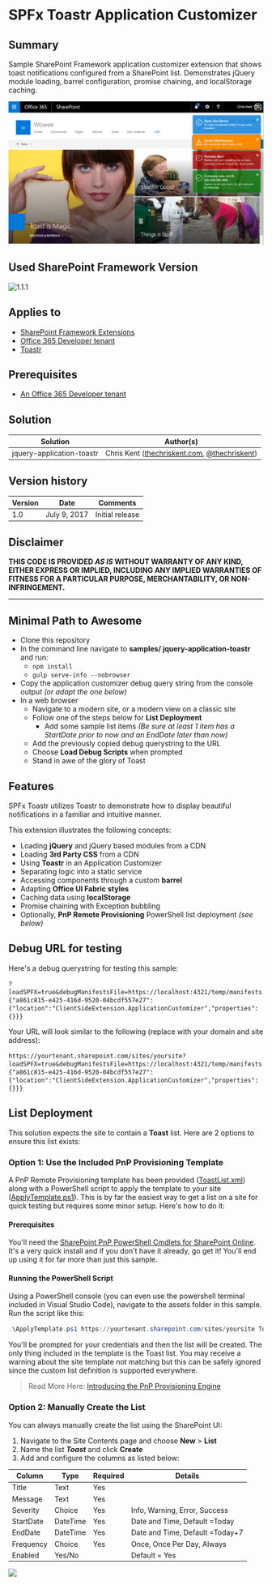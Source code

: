# SPFx Toastr Application Customizer

## Summary
Sample SharePoint Framework application customizer extension that shows toast notifications configured from a SharePoint list. Demonstrates jQuery module loading, barrel configuration, promise chaining, and localStorage caching.

![Toasts shown on a Communication Site](./assets/spfxToastr-Preview.png)

## Used SharePoint Framework Version 
![1.1.1](https://img.shields.io/badge/version-1.1.1-orange.svg)

## Applies to

* [SharePoint Framework Extensions](https://dev.office.com/sharepoint/docs/spfx/extensions/overview-extensions)
* [Office 365 Developer tenant](http://dev.office.com/sharepoint/docs/spfx/set-up-your-developer-tenant)
* [Toastr](http://codeseven.github.io/toastr/)

## Prerequisites
 
* [An Office 365 Developer tenant](http://dev.office.com/sharepoint/docs/spfx/set-up-your-developer-tenant)

## Solution

Solution|Author(s)
--------|---------
jquery-application-toastr | Chris Kent ([thechriskent.com](https://thechriskent.com), [@thechriskent](https://twitter.com/thechriskent))

## Version history

Version|Date|Comments
-------|----|--------
1.0|July 9, 2017|Initial release

## Disclaimer
**THIS CODE IS PROVIDED *AS IS* WITHOUT WARRANTY OF ANY KIND, EITHER EXPRESS OR IMPLIED, INCLUDING ANY IMPLIED WARRANTIES OF FITNESS FOR A PARTICULAR PURPOSE, MERCHANTABILITY, OR NON-INFRINGEMENT.**

---

## Minimal Path to Awesome

- Clone this repository
- In the command line navigate to **samples/ jquery-application-toastr** and run:
  - `npm install`
  - `gulp serve-info --nobrowser`
- Copy the application customizer debug query string from the console output _(or adapt the one below)_
- In a web browser
  - Navigate to a modern site, or a modern view on a classic site
  - Follow one of the steps below for **List Deployment**
    - Add some sample list items _(Be sure at least 1 item has a StartDate prior to now and an EndDate later than now)_
  - Add the previously copied debug querystring to the URL
  - Choose **Load Debug Scripts** when prompted
  - Stand in awe of the glory of Toast

## Features
SPFx Toastr utilizes Toastr to demonstrate how to display beautiful notifications in a familiar and intuitive manner.

This extension illustrates the following concepts:

- Loading **jQuery** and jQuery based modules from a CDN
- Loading **3rd Party CSS** from a CDN
- Using **Toastr** in an Application Customizer
- Separating logic into a static service
- Accessing components through a custom **barrel**
- Adapting **Office UI Fabric styles**
- Caching data using **localStorage**
- Promise chaining with Exception bubbling
- Optionally, **PnP Remote Provisioning** PowerShell list deployment _(see below)_

## Debug URL for testing
Here's a debug querystring for testing this sample:

```
?loadSPFX=true&debugManifestsFile=https://localhost:4321/temp/manifests.js&customActions={"a861c815-e425-416d-9520-04bcdf557e27":{"location":"ClientSideExtension.ApplicationCustomizer","properties":{}}}
```

Your URL will look similar to the following (replace with your domain and site address):
```
https://yourtenant.sharepoint.com/sites/yoursite?loadSPFX=true&debugManifestsFile=https://localhost:4321/temp/manifests.js&customActions={"a861c815-e425-416d-9520-04bcdf557e27":{"location":"ClientSideExtension.ApplicationCustomizer","properties":{}}}
```

## List Deployment

This solution expects the site to contain a **Toast** list. Here are 2 options to ensure this list exists:

### Option 1: Use the Included PnP Provisioning Template

A PnP Remote Provisioning template has been provided ([ToastList.xml](./assets/ToastList.xml)) along with a PowerShell script to apply the template to your site ([ApplyTemplate.ps1](./assets/ApplyTemplate.ps1)). This is by far the easiest way to get a list on a site for quick testing but requires some minor setup. Here's how to do it:

#### Prerequisites

You'll need the [SharePoint PnP PowerShell Cmdlets for SharePoint Online](https://github.com/SharePoint/PnP-PowerShell). It's a very quick install and if you don't have it already, go get it! You'll end up using it for far more than just this sample.

#### Running the PowerShell Script

Using a PowerShell console (you can even use the powershell terminal included in Visual Studio Code), navigate to the assets folder in this sample. Run the script like this:

```PowerShell
.\ApplyTemplate.ps1 https://yourtenant.sharepoint.com/sites/yoursite ToastList.xml
```

You'll be prompted for your credentials and then the list will be created. The only thing included in the template is the Toast list. You may receive a warning about the site template not matching but this can be safely ignored since the custom list definition is supported everywhere.

> Read More Here: [Introducing the PnP Provisioning Engine](https://github.com/SharePoint/PnP-Guidance/blob/551b9f6a66cf94058ba5497e310d519647afb20c/articles/Introducing-the-PnP-Provisioning-Engine.md)

### Option 2: Manually Create the List

You can always manually create the list using the SharePoint UI:

1. Navigate to the Site Contents page and choose **New** > **List**
2. Name the list _**Toast**_ and click **Create**
3. Add and configure the columns as listed below:

Column | Type | Required | Details
--- | --- | --- | ---
Title | Text | Yes |
Message | Text | Yes |
Severity | Choice | Yes | Info, Warning, Error, Success
StartDate | DateTime | Yes | Date and Time, Default =Today
EndDate | DateTime | Yes | Date and Time, Default =Today+7
Frequency | Choice | Yes | Once, Once Per Day, Always
Enabled | Yes/No | | Default = Yes

<img src="https://telemetry.sharepointpnp.com/sp-dev-fx-extensions/samples/jquery-application-toastr" />